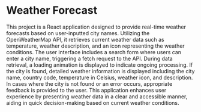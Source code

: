 # Weather Forecast

This project is a React application designed to provide real-time weather forecasts based on user-inputted city names. Utilizing the OpenWeatherMap API, it retrieves current weather data such as temperature, weather description, and an icon representing the weather conditions. The user interface includes a search form where users can enter a city name, triggering a fetch request to the API. During data retrieval, a loading animation is displayed to indicate ongoing processing. If the city is found, detailed weather information is displayed including the city name, country code, temperature in Celsius, weather icon, and description. In cases where the city is not found or an error occurs, appropriate feedback is provided to the user. This application enhances user experience by presenting weather data in a clear and accessible manner, aiding in quick decision-making based on current weather conditions.
